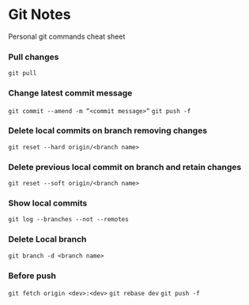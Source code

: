 # Git Notes

Personal git commands cheat sheet


### Pull changes
`git pull`


### Change latest commit message

`git commit --amend -m “<commit message>“`
`git push -f`


### Delete local commits on branch removing changes

`git reset --hard origin/<branch name>`


### Delete previous local commit on branch and retain changes

`git reset --soft origin/<branch name>`


### Show local commits

`git log --branches --not --remotes`


### Delete Local branch

`git branch -d <branch name>`


### Before push

`git fetch origin <dev>:<dev>`
`git rebase dev`
`git push -f`

